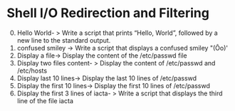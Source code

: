# Shell I/O Redirection and Filtering
0. Hello World- > Write a script that prints “Hello, World”, followed by a new line to the standard output.
1. confused smiley -> Write a script that displays a confused smiley "(Ôo)'
2. Display a file-> Display the content of the /etc/passwd file
3. Display two files content- > Display the content of /etc/passwd and /etc/hosts
4. Display last 10 lines-> Display the last 10 lines of /etc/passwd
5. Display the first 10 lines-> Display the first 10 lines of /etc/passwd
6. Display the first 3 lines of iacta- > Write a script that displays the third line of the file iacta
